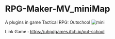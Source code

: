 # RPG-Maker-MV_miniMap 
A plugins in game Tactical RPG: Outschool
![mini](https://user-images.githubusercontent.com/13589211/48313642-262b0500-e5f2-11e8-83b0-a092f9933db0.gif)

Link Game : https://uhpdgames.itch.io/out-school
